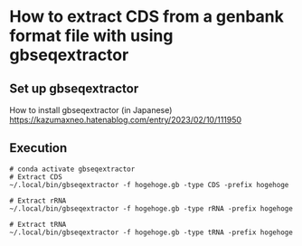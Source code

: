 # How to extract CDS from a genbank format file with using gbseqextractor
## Set up gbseqextractor

How to install gbseqextractor (in Japanese)
https://kazumaxneo.hatenablog.com/entry/2023/02/10/111950

## Execution

```
# conda activate gbseqextractor
# Extract CDS
~/.local/bin/gbseqextractor -f hogehoge.gb -type CDS -prefix hogehoge

# Extract rRNA
~/.local/bin/gbseqextractor -f hogehoge.gb -type rRNA -prefix hogehoge

# Extract tRNA
~/.local/bin/gbseqextractor -f hogehoge.gb -type tRNA -prefix hogehoge

```